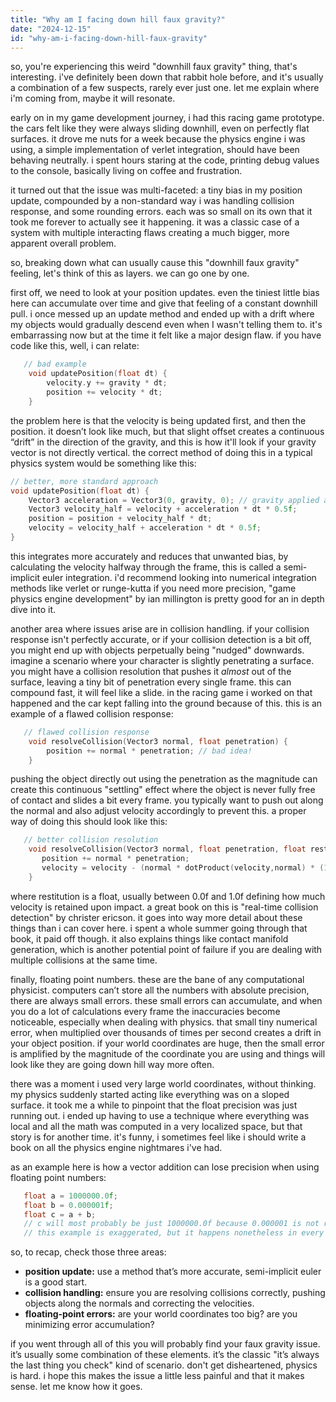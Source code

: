 ```yaml
---
title: "Why am I facing down hill faux gravity?"
date: "2024-12-15"
id: "why-am-i-facing-down-hill-faux-gravity"
---
```


so, you're experiencing this weird "downhill faux gravity" thing, that's interesting. i've definitely been down that rabbit hole before, and it's usually a combination of a few suspects, rarely ever just one. let me explain where i'm coming from, maybe it will resonate.

early on in my game development journey, i had this racing game prototype. the cars felt like they were always sliding downhill, even on perfectly flat surfaces. it drove me nuts for a week because the physics engine i was using, a simple implementation of verlet integration, should have been behaving neutrally. i spent hours staring at the code, printing debug values to the console, basically living on coffee and frustration.

it turned out that the issue was multi-faceted: a tiny bias in my position update, compounded by a non-standard way i was handling collision response, and some rounding errors. each was so small on its own that it took me forever to actually see it happening. it was a classic case of a system with multiple interacting flaws creating a much bigger, more apparent overall problem.

so, breaking down what can usually cause this "downhill faux gravity" feeling, let's think of this as layers. we can go one by one.

first off, we need to look at your position updates. even the tiniest little bias here can accumulate over time and give that feeling of a constant downhill pull. i once messed up an update method and ended up with a drift where my objects would gradually descend even when I wasn't telling them to. it's embarrassing now but at the time it felt like a major design flaw. if you have code like this, well, i can relate:

```c++
   // bad example
    void updatePosition(float dt) {
        velocity.y += gravity * dt;
        position += velocity * dt;
    }
```

the problem here is that the velocity is being updated first, and then the position. it doesn’t look like much, but that slight offset creates a continuous “drift” in the direction of the gravity, and this is how it'll look if your gravity vector is not directly vertical. the correct method of doing this in a typical physics system would be something like this:

```c++
// better, more standard approach
void updatePosition(float dt) {
    Vector3 acceleration = Vector3(0, gravity, 0); // gravity applied as an acceleration, the Vector3 is a simple class with x y z floats
    Vector3 velocity_half = velocity + acceleration * dt * 0.5f;
    position = position + velocity_half * dt;
    velocity = velocity_half + acceleration * dt * 0.5f;
}
```

this integrates more accurately and reduces that unwanted bias, by calculating the velocity halfway through the frame, this is called a semi-implicit euler integration. i'd recommend looking into numerical integration methods like verlet or runge-kutta if you need more precision, "game physics engine development" by ian millington is pretty good for an in depth dive into it.

another area where issues arise are in collision handling. if your collision response isn't perfectly accurate, or if your collision detection is a bit off, you might end up with objects perpetually being "nudged" downwards. imagine a scenario where your character is slightly penetrating a surface. you might have a collision resolution that pushes it *almost* out of the surface, leaving a tiny bit of penetration every single frame. this can compound fast, it will feel like a slide. in the racing game i worked on that happened and the car kept falling into the ground because of this. this is an example of a flawed collision response:

```c++
   // flawed collision response
    void resolveCollision(Vector3 normal, float penetration) {
        position += normal * penetration; // bad idea!
    }
```

pushing the object directly out using the penetration as the magnitude can create this continuous "settling" effect where the object is never fully free of contact and slides a bit every frame. you typically want to push out along the normal and also adjust velocity accordingly to prevent this. a proper way of doing this should look like this:

```c++
   // better collision resolution
    void resolveCollision(Vector3 normal, float penetration, float restitution) {
       position += normal * penetration;
       velocity = velocity - (normal * dotProduct(velocity,normal) * (1 + restitution));
    }
```
where restitution is a float, usually between 0.0f and 1.0f defining how much velocity is retained upon impact. a great book on this is "real-time collision detection" by christer ericson. it goes into way more detail about these things than i can cover here. i spent a whole summer going through that book, it paid off though. it also explains things like contact manifold generation, which is another potential point of failure if you are dealing with multiple collisions at the same time.

finally, floating point numbers. these are the bane of any computational physicist. computers can’t store all the numbers with absolute precision, there are always small errors. these small errors can accumulate, and when you do a lot of calculations every frame the inaccuracies become noticeable, especially when dealing with physics. that small tiny numerical error, when multiplied over thousands of times per second creates a drift in your object position. if your world coordinates are huge, then the small error is amplified by the magnitude of the coordinate you are using and things will look like they are going down hill way more often.

there was a moment i used very large world coordinates, without thinking. my physics suddenly started acting like everything was on a sloped surface. it took me a while to pinpoint that the float precision was just running out. i ended up having to use a technique where everything was local and all the math was computed in a very localized space, but that story is for another time. it's funny, i sometimes feel like i should write a book on all the physics engine nightmares i've had.

as an example here is how a vector addition can lose precision when using floating point numbers:

```c++
   float a = 1000000.0f;
   float b = 0.000001f;
   float c = a + b;
   // c will most probably be just 1000000.0f because 0.000001 is not representable at that order of magnitude.
   // this example is exaggerated, but it happens nonetheless in every calculation.
```

so, to recap, check those three areas:

*   **position update:** use a method that’s more accurate, semi-implicit euler is a good start.
*   **collision handling:** ensure you are resolving collisions correctly, pushing objects along the normals and correcting the velocities.
*   **floating-point errors:** are your world coordinates too big? are you minimizing error accumulation?

if you went through all of this you will probably find your faux gravity issue. it’s usually some combination of these elements. it’s the classic "it’s always the last thing you check" kind of scenario. don't get disheartened, physics is hard. i hope this makes the issue a little less painful and that it makes sense. let me know how it goes.
